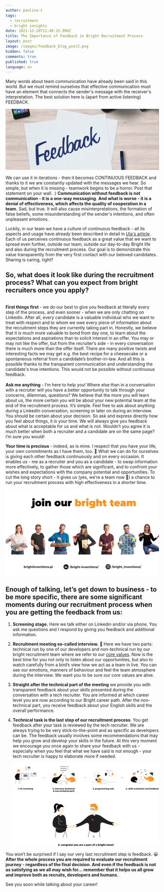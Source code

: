 ```yaml
---
author: paulina-t
tags:
  - recruitment
  - bright insights
date: 2021-12-20T11:48:15.996Z
title: The Importance of Feedback in Bright Recruitment Process
layout: post
image: /images/feedback_blog_post2.png
hidden: false
comments: true
published: true
language: en
---
```

Many words about team communication have already been said in this world. But we must remind ourselves that effective communication must have an element that connects the sender's message with the receiver's interpretation. The best solution here is (apart from active listening) FEEDBACK. 

![feedback in recruitment process](../../static/images/feedback_blog_post2.png "")

We can use it in iterations - then it becomes CONTINUOUS FEEDBACK and thanks to it we are constantly updated with the messages we hear. So simple, but when it is missing - teamwork begins to be a horror. Post that statement on your wall. :) **Communication without feedback is not communication - it is a one-way messaging**. **And what is worse - it is a denial of effectiveness, which affects the quality of cooperation in a team.** Sad, but true. It will also cause misinterpretations, the formation of false beliefs, some misunderstanding of the sender's intentions, and often unpleasant emotions. 

Luckily, in our team we have a culture of continuous feedback - all its aspects and usage have already been described in detail in [Ula's article](https://brightinventions.pl/blog/no-time-for-bullshit-feedback-culture/). Each of us perceives continuous feedback as a great value that we want to spread even further, outside our team, outside our day-to-day Bright life and also during the recruitment process. Our goal is to demonstrate this value transparently from the very first contact with our beloved candidates. Sharing is caring, right? 

## **So, what does it look like during the recruitment process? What can you expect from bright recruiters once you apply?** 

**\
First things first** - we do our best to give you feedback at literally every step of the process, and even sooner - when we are only chatting on Linkedin. After all, every candidate is a valuable individual who we want to treat with respect and to whom we owe every piece of information about the recruitment steps they are currently taking part in. Honestly, we believe that it is much more valuable to bond from day one, to learn about the expectations and aspirations than to solicit interest in an offer. You may or may not like the offer, but from the recruiter’s side - in every conversation there is much more than the offer itself. There are many positive twists and interesting facts we may get e.g. the best recipe for a cheesecake or a spontaneous referral from a candidate’s brother-in-law. And all this is possible thanks to the transparent communication and understanding the candidate's true intentions. This would not be possible without continuous feedback. \
\
**Ask me anything** - I’m here to help you! Where else than in a conversation with a recruiter will you have a better opportunity to talk through your concerns, dilemmas, questions? We believe that the more you will learn about us, the more certain you will be about your new potential team at the end of the recruitment process. It’s simple. Feel free to ask about anything during a LinkedIn conversation, screening or later on during an interview. You should be certain about your decision. So ask and express directly how you feel about things, it is your time. We will always give you feedback about what is acceptable for us and what is not. Wouldn’t you agree it is much better when both a recruiter and a candidate are on the same page? I’m sure you would! 

**Your time is precious** - indeed, as is mine. I respect that you have your life, your own commitments as I have them, too. 🙂 What we can do for ourselves is giving each other feedback continuously and on every occasion. It enables us - me as a recruiter and you as a candidate - to swap information more effectively, to gather those which are significant, and to confront your wishes and expectations with the company potential and opportunities. To cut the long story short - it gives us (yes, we’re a team now 💪) a chance to run your recruitment process with high effectiveness in a shorter time.

![join Bright Inventions](../../static/images/join_bright_team.png "")

## Enough of talking, let’s get down to business - to be more specific, there are some significant moments during our recruitment process when you are getting the feedback from us:

1. **Screening stage.** Here we talk either on Linkedin and/or via phone. You ask me questions and I respond by giving you feedback and additional information.
2. **Recruitment meeting so-called interview.** 🙂 Here we have two parts: technical run by one of our developers and non-technical run by our bright recruitment team where we refer to our [core values](https://brightinventions.pl/about-us/values/). Now is the best time for you not only to listen about our opportunities, but also to watch carefully from a bird’s view how we act as a team in live. You can see our emotions, manners of behaviour and feel the team atmosphere during the interview. We want you to be sure our core values are alive.
3. **Straight after the technical part of the meeting** we provide you with transparent feedback about your skills presented during the conversation with a tech recruiter. You are informed at which career level you are now according to our Bright career path. After the non-technical part, you receive feedback about your English skills and the overall performance. 
4. **Technical task is the last step of our recruitment process**. You get feedback after your task is reviewed by the tech recruiter. We are always trying to be very stick-to-the-point and as specific as developers can be. The feedback usually involves some recommendations that may help you grow and develop your skills in the future. At this very moment we encourage you once again to share your feedback with us - especially when you feel that what we have said is not enough - your tech recruiter is happy to elaborate more if needed.

   ![Bright Inventions recruitment process](../../static/images/recruitment-process.png "")

You won’t be surprised if I say our very last recruitment step is feedback. 😀 **After the whole process you are required to evaluate our recruitment journey - regardless of the final decision. And even if the feedback is not as satisfying as we all may wish for… remember that it helps us all grow and improve both as recruits, developers and humans.** 

See you soon while talking about your career!
